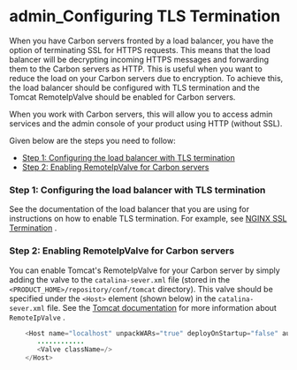 # admin\_Configuring TLS Termination

When you have Carbon servers fronted by a load balancer, you have the option of terminating SSL for HTTPS requests. This means that the load balancer will be decrypting incoming HTTPS messages and forwarding them to the Carbon servers as HTTP. This is useful when you want to reduce the load on your Carbon servers due to encryption. To achieve this, the load balancer should be configured with TLS termination and the Tomcat RemoteIpValve should be enabled for Carbon servers.

When you work with Carbon servers, this will allow you to access admin services and the admin console of your product using HTTP (without SSL).

Given below are the steps you need to follow:

-   [Step 1: Configuring the load balancer with TLS termination](#admin_ConfiguringTLSTermination-Step1:ConfiguringtheloadbalancerwithTLStermination)
-   [Step 2: Enabling RemoteIpValve for Carbon servers](#admin_ConfiguringTLSTermination-Step2:EnablingRemoteIpValveforCarbonservers)

### Step 1: Configuring the load balancer with TLS termination

See the documentation of the load balancer that you are using for instructions on how to enable TLS termination. For example, see [NGINX SSL Termination](https://www.nginx.com/resources/admin-guide/nginx-ssl-termination/) .

### Step 2: Enabling RemoteIpValve for Carbon servers

You can enable Tomcat's RemoteIpValve for your Carbon server by simply adding the valve to the `catalina-sever.xml` file (stored in the `<PRODUCT_HOME>/repository/conf/tomcat` directory). This valve should be specified under the `<Host>` element (shown below) in the `catalina-sever.xml` file. See the [Tomcat documentation](https://tomcat.apache.org/tomcat-7.0-doc/api/org/apache/catalina/valves/RemoteIpValve.html) for more information about `RemoteIpValve` .

``` java
    <Host name="localhost" unpackWARs="true" deployOnStartup="false" autoDeploy="false" appBase="${carbon.home}/repository/deployment/server/webapps/">
       ............
       <Valve className=/>
    </Host>
```

